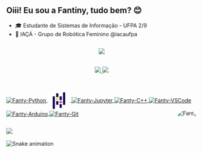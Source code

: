 ## Oiii! Eu sou a Fantiny, tudo bem? 😊

- 🎓 Estudante de Sistemas de Informação - UFPA 2/9
- 🤖 IAÇÁ - Grupo de Robótica Feminino @iacaufpa

##

<div id="header" align="center">
 <img src="https://i.imgur.com/9KK73gJ.jpg"/>
</div>

##
 
<div align="center">
 <a href="https://github.com/anuraghazra/github-readme-stats">
  <img height="140em" src="https://github-readme-stats.vercel.app/api?username=fantysantos&show_icons=true&theme=highcontrast&include_all_commits=true&count_private=true"/>
  <img height="138em" src="https://github-readme-stats.vercel.app/api/top-langs/?username=fantysantos&layout=compact&langs_count=7&theme=highcontrast"/>
</div>

##

<div style="display: inline_block"><br>
  <img align="center" alt="Fanty-Python" height="50" width="60" src="https://cdn.jsdelivr.net/gh/devicons/devicon/icons/python/python-original.svg">
  <img align="center" alt="Fanty-Pandas" height="50" width="60" src="https://raw.githubusercontent.com/devicons/devicon/2ae2a900d2f041da66e950e4d48052658d850630/icons/pandas/pandas-original.svg">
  <img align="center" alt="Fanty-Jupyter" height="50" width="60" src="https://upload.wikimedia.org/wikipedia/commons/3/38/Jupyter_logo.svg">
  <img align="center" alt="Fanty-C++" height="50" width="60" src="https://cdn.jsdelivr.net/gh/devicons/devicon/icons/cplusplus/cplusplus-original.svg">
  <img align="center" alt="Fanty-VSCode" height="50" width="60" src="https://cdn.jsdelivr.net/gh/devicons/devicon/icons/vscode/vscode-original.svg">
  <img align="center" alt="Fanty-Arduino" height="50" width="60" src="https://cdn.jsdelivr.net/gh/devicons/devicon/icons/arduino/arduino-original.svg">
  <img align="center" alt="Fanty-Git" height="50" width="60" src="https://cdn.jsdelivr.net/gh/devicons/devicon/icons/git/git-original.svg">
  <img align="right" alt="Fanty" height="150" style="border-radius:50px;" src="https://i.imgur.com/T26Sjv1.png?width=676&height=676">
</div>

##

<div> 
  <a href="https://www.linkedin.com/in/fantiny-santos" target="_blank"><img src="https://img.shields.io/badge/-LinkedIn-%230077B5?style=for-the-badge&logo=linkedin&logoColor=white" target="_blank"></a>
  
  ![Snake animation](https://github.com/FantySantos/FantySantos/blob/output/github-contribution-grid-snake.svg)
  
</div>
